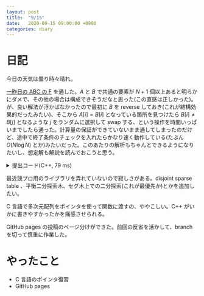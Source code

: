 ```yaml
---
layout: post
title:  "9/15"
date:   2020-09-15 09:00:00 +0900
categories: diary
---
```

# 日記

今日の天気は曇り時々晴れ。

[一昨日の ABC の F](https://atcoder.jp/contests/abc178/tasks/abc178_f) を通した。$A$ と $B$ で共通の要素が $N+1$ 個以上あると明らかにダメで、その他の場合は構成できそうだなと思った(この直感は正しかった)。が、良い解法が浮かばなかったので最初に $B$ を reverse しておき(これが結構効果的だったみたい)、そこから $A[i] = B[i]$ となっている箇所を見つけたら $B[i] \not= B[j]$ となるような $j$ をランダムに選択して swap する、という操作を時間いっぱいまでしたら通った。計算量の保証ができていないまま通してしまったのだけど、途中で終了条件のチェックを入れたらかなり速く動作している(たぶん $O(N\log N)$ とか)みたいだった。このあたりの解析もちゃんとできるようになりたいし、想定解も解説を読んでおこうと思う。 

<details>
  <summary markdown="span">提出コード(C++, 79 ms)</summary>
    {% highlight cpp %}
#include <algorithm>
#include <bitset>
#include <cassert>
#include <cctype>
#include <chrono>
#include <cmath>
#include <complex>
#include <cstring>
#include <deque>
#include <iomanip>
#include <iostream>
#include <map>
#include <numeric>
#include <queue>
#include <random>
#include <set>
#include <stack>
#include <string>
#include <tuple>
#include <utility>
#include <vector>

using namespace std;

using int64 = long long;

#define all($) begin($), end($)
#define rall($) rbegin($), rend($)

template <class T>
inline void println(T val) {
  std::cout << val << '\n';
}

template <class T>
inline void println(const std::vector<T>& vec) {
  int sz = vec.size();
  for (int i = 0; i < sz; ++i) std::cout << vec[i] << " \n"[i == sz - 1];
}

inline void Yes(bool cond) {
  println(cond ? "Yes" : "No");
}

inline void YES(bool cond) {
  println(cond ? "YES" : "NO");
}

template <class T>
std::istream& operator>>(std::istream& is, std::vector<T>& vec) {
  for (T& e : vec) is >> e;
  return is;
}

class Timer {
 public:
  // (second)
  double get_elapsed_time() {
    return static_cast<double>(get_cycle() - start_) /
           static_cast<double>(clock_frequency_);
  }

  void start() { start_ = get_cycle(); }

 private:
  int64_t start_;
  //static constexpr int64_t clock_frequency_ = 1800000000; // Local
  static constexpr int64_t clock_frequency_ = 3000000000; // AtCoder
  //static constexpr int64_t clock_frequency_ = 3600000000; // Codeforces
  //static constexpr int64_t clock_frequency_ = 2300000000; // yukicoder

  int64_t get_cycle() {
    uint32_t low, high;
    __asm__ volatile("rdtsc" : "=a"(low), "=d"(high));
    return (static_cast<int64_t>(low)) | (static_cast<int64_t>(high) << 32);
  }
};

// This is xoroshiro128+ 1.0
// Reference : http://prng.di.unimi.it/xoroshiro128plus.c
class Xoroshiro {
 public:
  Xoroshiro() {
    s[0] = static_cast<uint64_t>(std::chrono::steady_clock::now().time_since_epoch().count());
    s[1] = s[0] ^ 0xffffffffful;
    for (int i = 0; i < (1 << 6); ++i) next();
  }

  using result_type = uint64_t;
  static constexpr uint64_t min() { return std::numeric_limits<result_type>::min(); }
  static constexpr uint64_t max() { return std::numeric_limits<result_type>::max(); }

  uint64_t operator()() { return next(); }

 private:
  uint64_t s[2];

  static inline uint64_t rotl(const uint64_t x, int k) {
    return (x << k) | (x >> (64 - k));
  }

  uint64_t next() {
    const uint64_t s0 = s[0];
    uint64_t s1 = s[1];
    const uint64_t result = s0 + s1;
    s1 ^= s0;
    s[0] = rotl(s0, 24) ^ s1 ^ (s1 << 16);
    s[1] = rotl(s1, 37);

    return result;
  }
};


int main() {
  ios_base::sync_with_stdio(false);
  cin.tie(nullptr);

  Timer time;
  time.start();

  Xoroshiro rng;

  int n; cin >> n;
  vector<int> a(n), b(n); cin >> a >> b;

  vector<int> cnt_a(202020, 0), cnt_b(202020);
  for (int e : a) ++cnt_a[e];
  for (int e : b) ++cnt_b[e];
  for (int i = 0; i < 202020; ++i) {
    if (cnt_a[i] + cnt_b[i] > n) {
      Yes(0); return 0;
    }
  }

  Yes(1);

  uniform_int_distribution<int> dist(0, n - 1);

  // B を reverse してから、a[i] = b[i] になってるところを見つけたらランダムに
  // swap して解消する。これを時間いっぱいやる
  // これで通ったけど、いいのか？！

  reverse(all(b));

  auto Finish = [&]() -> bool {
    for (int i = 0; i < n; ++i) {
      if (a[i] == b[i]) return false;
    }
    return true;
  };

  while (true) {
    if (Finish()) {
      println(b); return 0;
    }
    for (int i = 0; i < n; ++i) {
      if (time.get_elapsed_time() > 1.9) {
        println(b); return 0;
      }
      if (a[i] == b[i]) {
        int cur = a[i];
        int p = i;
        while (b[p] == cur) {
          p = dist(rng);
          if (time.get_elapsed_time() > 1.9) {
            println(b); return 0;
          }
        }
        swap(b[i], b[p]);
        if (time.get_elapsed_time() > 1.9) {
          println(b); return 0;
        }
      }
    }
  }

  return 0;
}

    {% endhighlight %}
</details>

最近競プロ用のライブラリを弄れていないので寂しさがある。disjoint sparse table 、平衡二分探索木、セグ木上での二分探索(これが最優先か)とかを追加したい。

C 言語で多次元配列をポインタを使って関数に渡すの、ややこしい。C++ がいかに書きやすかったかを痛感させられる。

GitHub pages の投稿のページ分けができた。前回の反省を活かして、branch を切って慎重に作業した。

# やったこと

- C 言語のポインタ復習
- GitHub pages

<script type="text/x-mathjax-config">MathJax.Hub.Config({tex2jax: {inlineMath: [['$','$'], ['\\(','\\)']], processEscapes: true},});</script>
<script async src="https://cdnjs.cloudflare.com/ajax/libs/mathjax/2.7.6/MathJax.js?config=TeX-AMS_CHTML"></script>